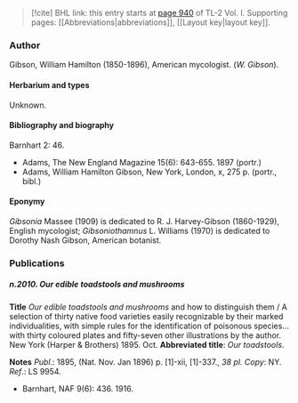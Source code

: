 > [!cite] BHL link: this entry starts at [page 940](https://www.biodiversitylibrary.org/item/103414#page/988/mode/1up) of TL-2 Vol. I.
> Supporting pages: [[Abbreviations|abbreviations]], [[Layout key|layout key]].

### Author

Gibson, William Hamilton (1850-1896), American mycologist. (*W. Gibson*).

#### Herbarium and types

Unknown.

#### Bibliography and biography

Barnhart 2: 46.
- Adams, The New England Magazine 15(6): 643-655. 1897 (portr.)
- Adams, William Hamilton Gibson, New York, London, x, 275 p. (portr., bibl.)

#### Eponymy

*Gibsonia* Massee (1909) is dedicated to R. J. Harvey-Gibson (1860-1929), English mycologist; *Gibsoniothamnus* L. Williams (1970) is dedicated to Dorothy Nash Gibson, American botanist.

### Publications

##### n.2010. Our edible toadstools and mushrooms

**Title**
*Our edible toadstools and mushrooms* and how to distinguish them / A selection of thirty native food varieties easily recognizable by their marked individualities, with simple rules for the identification of poisonous species... with thirty coloured plates and fifty-seven other illustrations by the author. New York (Harper & Brothers) 1895. Oct.
**Abbreviated title**: *Our toadstools*.

**Notes**
*Publ*.: 1895, (Nat. Nov. Jan 1896) p. \[1\]-xii, \[1\]-337., *38 pl. Copy*: NY.
*Ref*.: LS 9954.
- Barnhart, NAF 9(6): 436. 1916.

